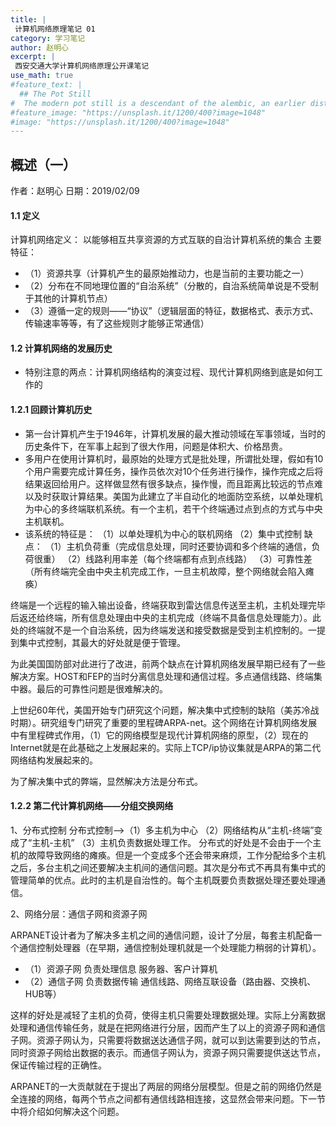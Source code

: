 ```yaml
---
title: |
 计算机网络原理笔记 01
category: 学习笔记
author: 赵明心
excerpt: |
 西安交通大学计算机网络原理公开课笔记
use_math: true
#feature_text: |
  ## The Pot Still
#  The modern pot still is a descendant of the alembic, an earlier distillation device
#feature_image: "https://unsplash.it/1200/400?image=1048"
#image: "https://unsplash.it/1200/400?image=1048"
---
```



## 概述（一）
作者：赵明心	日期：2019/02/09

#### 1.1 定义

计算机网络定义：
	以能够相互共享资源的方式互联的自治计算机系统的集合
主要特征：
- （1）资源共享（计算机产生的最原始推动力，也是当前的主要功能之一）
- （2）分布在不同地理位置的“自治系统”（分散的，自治系统简单说是不受制于其他的计算机节点）
- （3）遵循一定的规则——“协议”（逻辑层面的特征，数据格式、表示方式、传输速率等等，有了这些规则才能够正常通信）

#### 1.2 计算机网络的发展历史

- 特别注意的两点：计算机网络结构的演变过程、现代计算机网络到底是如何工作的
	
#### 1.2.1 回顾计算机历史
- 第一台计算机产生于1946年，计算机发展的最大推动领域在军事领域，当时的历史条件下，在军事上起到了很大作用，问题是体积大、价格昂贵。
- 多用户在使用计算机时，最原始的处理方式是批处理，所谓批处理，假如有10个用户需要完成计算任务，操作员依次对10个任务进行操作，操作完成之后将结果返回给用户。这样做显然有很多缺点，操作慢，而且距离比较远的节点难以及时获取计算结果。美国为此建立了半自动化的地面防空系统，以单处理机为中心的多终端联机系统。有一个主机，若干个终端通过点到点的方式与中央主机联机。
- 该系统的特征是：
	（1）以单处理机为中心的联机网络
	（2）集中式控制
	缺点：
	（1）主机负荷重（完成信息处理，同时还要协调和多个终端的通信，负荷很重）
	（2）线路利用率差（每个终端都有点到点线路）
	（3）可靠性差（所有终端完全由中央主机完成工作，一旦主机故障，整个网络就会陷入瘫痪）

终端是一个远程的输入输出设备，终端获取到雷达信息传送至主机，主机处理完毕后返还给终端，所有信息处理由中央的主机完成（终端不具备信息处理能力）。此处的终端就不是一个自治系统，因为终端发送和接受数据是受到主机控制的。一提到集中式控制，其最大的好处就是便于管理。

为此美国国防部对此进行了改进，前两个缺点在计算机网络发展早期已经有了一些解决方案。HOST和FEP的当时分离信息处理和通信过程。多点通信线路、终端集中器。最后的可靠性问题是很难解决的。

上世纪60年代，美国开始专门研究这个问题，解决集中式控制的缺陷（美苏冷战时期）。研究组专门研究了重要的里程碑ARPA-net。这个网络在计算机网络发展中有里程碑式作用，（1）它的网络模型是现代计算机网络的原型，（2）现在的Internet就是在此基础之上发展起来的。实际上TCP/ip协议集就是ARPA的第二代网络结构发展起来的。

为了解决集中式的弊端，显然解决方法是分布式。

#### 1.2.2	第二代计算机网络——分组交换网络

1、分布式控制
	分布式控制——>（1）多主机为中心 （2）网络结构从“主机-终端”变成了“主机-主机” （3）主机负责数据处理工作。
	分布式的好处是不会由于一个主机的故障导致网络的瘫痪。但是一个变成多个还会带来麻烦，工作分配给多个主机之后，多台主机之间还要解决主机间的通信问题。其次是分布式不再具有集中式的管理简单的优点。此时的主机是自治性的。每个主机既要负责数据处理还要处理通信。

2、网络分层：通信子网和资源子网

ARPANET设计者为了解决多主机之间的通信问题，设计了分层，每套主机配备一个通信控制处理器（在早期，通信控制处理机就是一个处理能力稍弱的计算机）。

- （1）资源子网 负责处理信息 服务器、客户计算机
- （2）通信子网 负责数据传输 通信线路、网络互联设备（路由器、交换机、HUB等）
		
这样的好处是减轻了主机的负荷，使得主机只需要处理数据处理。实际上分离数据处理和通信传输任务，就是在把网络进行分层，因而产生了以上的资源子网和通信子网。资源子网认为，只需要将数据送达通信子网，就可以到达需要到达的节点，同时资源子网给出数据的表示。而通信子网认为，资源子网只需要提供送达节点，保证传输过程的正确性。

ARPANET的一大贡献就在于提出了两层的网络分层模型。但是之前的网络仍然是全连接的网络，每两个节点之间都有通信线路相连接，这显然会带来问题。下一节中将介绍如何解决这个问题。